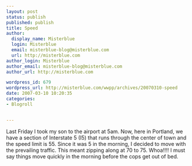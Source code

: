 ```yaml
---
layout: post
status: publish
published: publish
title: Speed
author:
  display_name: Misterblue
  login: Misterblue
  email: misterblue-blog@misterblue.com
  url: http://misterblue.com
author_login: Misterblue
author_email: misterblue-blog@misterblue.com
author_url: http://misterblue.com

wordpress_id: 679
wordpress_url: http://misterblue.com/wwpp/archives/20070310-speed
date: 2007-03-10 10:20:35
categories:
- Blogroll


---
```

Last Friday I took my son to the airport at 5am. Now, here in Portland, we have a section of Interstate 5 (I5) that runs through the center of town and the speed limit is 55. Since it was 5 in the morning, I decided to move with the prevailing traffic. This meant zipping along at 70 to 75. Whoa!!!! I must say things move quickly in the morning before the cops get out of bed.
